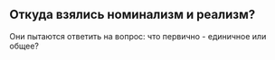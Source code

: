 ## Откуда взялись номинализм и реализм?
Они пытаются ответить на вопрос: что первично - единичное или общее?
